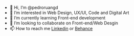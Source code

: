 - 👋  Hi, I’m @pedroruangd
- 👀  I’m interested in Web Design, UX/UI, Code and Digital Art
- 🌱  I’m currently learning Front-end development
- 💞️  I’m looking to collaborate on Front-end/Web Desgin
- 📫  How to reach me [Linkedin](https://www.linkedin.com/in/pedro-ruan-domingos-24347064/) or [Behance](https://www.behance.net/pedroruan)

<!---
pedroruangd/pedroruangd is a ✨ special ✨ repository because its `README.md` (this file) appears on your GitHub profile.
You can click the Preview link to take a look at your changes.
--->
